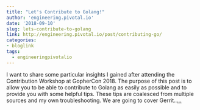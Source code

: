 ```yaml
---
title: "Let's Contribute to Golang!"
author: 'engineering.pivotal.io'
date: '2018-09-10'
slug: lets-contribute-to-golang
link: http://engineering.pivotal.io/post/contributing-go/
categories:
- bloglink
tags:
  - engineeringpivotalio
---
```


I want to share some particular insights I gained after attending the Contribution Workshop at GopherCon 2018. The purpose of this post is to allow you to be able to contribute to Golang as easily as possible and to provide you with some helpful tips. These tips are coalesced from multiple sources and my own troubleshooting. We are going to cover Gerrit..[... <i class="fas fa-external-link-alt"></i>](http://engineering.pivotal.io/post/contributing-go/)

